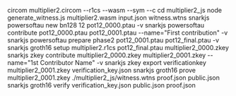 circom multiplier2.circom --r1cs --wasm --sym --c
cd multiplier2_js
node generate_witness.js multiplier2.wasm input.json witness.wtns
snarkjs powersoftau new bn128 12 pot12_0000.ptau -v
snarkjs powersoftau contribute pot12_0000.ptau pot12_0001.ptau --name="First contribution" -v
snarkjs powersoftau prepare phase2 pot12_0001.ptau pot12_final.ptau -v
snarkjs groth16 setup multiplier2.r1cs pot12_final.ptau multiplier2_0000.zkey
snarkjs zkey contribute multiplier2_0000.zkey multiplier2_0001.zkey --name="1st Contributor Name" -v
snarkjs zkey export verificationkey multiplier2_0001.zkey verification_key.json
snarkjs groth16 prove multiplier2_0001.zkey ./multiplier2_js/witness.wtns proof.json public.json
snarkjs groth16 verify verification_key.json public.json proof.json
